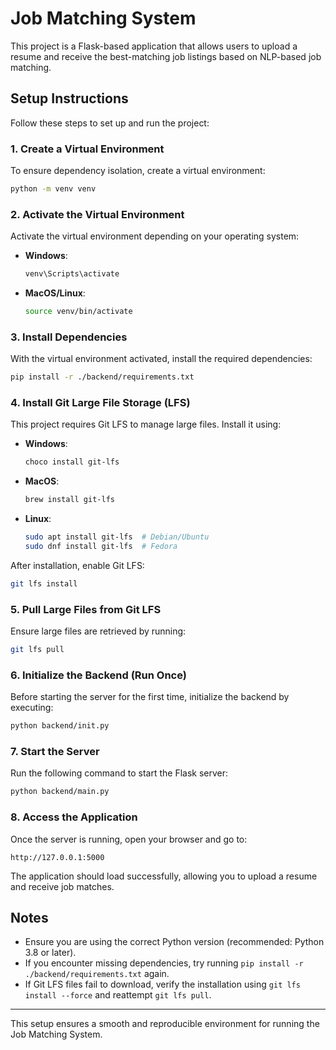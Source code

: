 # Job Matching System

This project is a Flask-based application that allows users to upload a resume and receive the best-matching job listings based on NLP-based job matching.

## Setup Instructions

Follow these steps to set up and run the project:

### 1. Create a Virtual Environment
To ensure dependency isolation, create a virtual environment:
```sh
python -m venv venv
```

### 2. Activate the Virtual Environment
Activate the virtual environment depending on your operating system:
- **Windows**:
  ```sh
  venv\Scripts\activate
  ```
- **MacOS/Linux**:
  ```sh
  source venv/bin/activate
  ```

### 3. Install Dependencies
With the virtual environment activated, install the required dependencies:
```sh
pip install -r ./backend/requirements.txt
```

### 4. Install Git Large File Storage (LFS)
This project requires Git LFS to manage large files. Install it using:
- **Windows**:
  ```sh
  choco install git-lfs
  ```
- **MacOS**:
  ```sh
  brew install git-lfs
  ```
- **Linux**:
  ```sh
  sudo apt install git-lfs  # Debian/Ubuntu
  sudo dnf install git-lfs  # Fedora
  ```
After installation, enable Git LFS:
```sh
git lfs install
```

### 5. Pull Large Files from Git LFS
Ensure large files are retrieved by running:
```sh
git lfs pull
```

### 6. Initialize the Backend (Run Once)
Before starting the server for the first time, initialize the backend by executing:
```sh
python backend/init.py
```

### 7. Start the Server
Run the following command to start the Flask server:
```sh
python backend/main.py
```

### 8. Access the Application
Once the server is running, open your browser and go to:
```
http://127.0.0.1:5000
```

The application should load successfully, allowing you to upload a resume and receive job matches.

## Notes
- Ensure you are using the correct Python version (recommended: Python 3.8 or later).
- If you encounter missing dependencies, try running `pip install -r ./backend/requirements.txt` again.
- If Git LFS files fail to download, verify the installation using `git lfs install --force` and reattempt `git lfs pull`.

---

This setup ensures a smooth and reproducible environment for running the Job Matching System.

